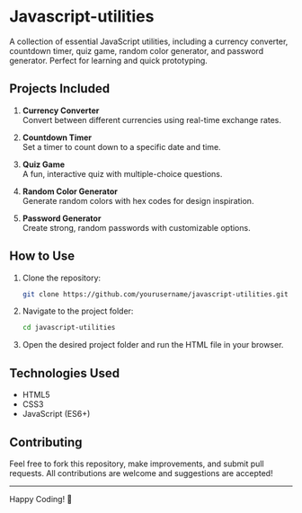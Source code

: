 # Javascript-utilities
A collection of essential JavaScript utilities, including a currency converter, countdown timer, quiz game, random color generator, and password generator. Perfect for learning and quick prototyping.

## Projects Included

1. **Currency Converter**  
   Convert between different currencies using real-time exchange rates.

2. **Countdown Timer**  
   Set a timer to count down to a specific date and time.

3. **Quiz Game**  
   A fun, interactive quiz with multiple-choice questions.

4. **Random Color Generator**  
   Generate random colors with hex codes for design inspiration.

5. **Password Generator**  
   Create strong, random passwords with customizable options.

## How to Use

1. Clone the repository:
   ```bash
   git clone https://github.com/yourusername/javascript-utilities.git
   ```

2. Navigate to the project folder:
   ```bash
   cd javascript-utilities
   ```

3. Open the desired project folder and run the HTML file in your browser.

## Technologies Used

- HTML5
- CSS3
- JavaScript (ES6+)

## Contributing

Feel free to fork this repository, make improvements, and submit pull requests. All contributions are welcome and suggestions are accepted!

---

Happy Coding! 🚀


